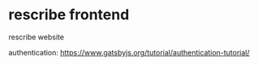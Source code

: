 # rescribe frontend

rescribe website

authentication: https://www.gatsbyjs.org/tutorial/authentication-tutorial/
